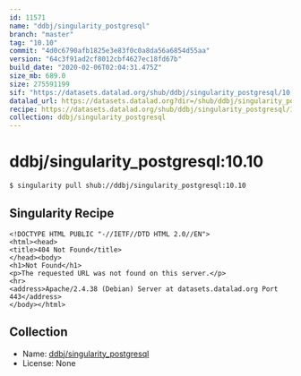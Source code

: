 ```yaml
---
id: 11571
name: "ddbj/singularity_postgresql"
branch: "master"
tag: "10.10"
commit: "4d0c6790afb1825e3e83f0c0a8da56a6854d55aa"
version: "64c3f91ad2cf8012cbf4627ec18fd67b"
build_date: "2020-02-06T02:04:31.475Z"
size_mb: 689.0
size: 275591199
sif: "https://datasets.datalad.org/shub/ddbj/singularity_postgresql/10.10/2020-02-06-4d0c6790-64c3f91a/64c3f91ad2cf8012cbf4627ec18fd67b.sif"
datalad_url: https://datasets.datalad.org?dir=/shub/ddbj/singularity_postgresql/10.10/2020-02-06-4d0c6790-64c3f91a/
recipe: https://datasets.datalad.org/shub/ddbj/singularity_postgresql/10.10/2020-02-06-4d0c6790-64c3f91a/Singularity
collection: ddbj/singularity_postgresql
---
```


# ddbj/singularity_postgresql:10.10

```bash
$ singularity pull shub://ddbj/singularity_postgresql:10.10
```

## Singularity Recipe

```singularity
<!DOCTYPE HTML PUBLIC "-//IETF//DTD HTML 2.0//EN">
<html><head>
<title>404 Not Found</title>
</head><body>
<h1>Not Found</h1>
<p>The requested URL was not found on this server.</p>
<hr>
<address>Apache/2.4.38 (Debian) Server at datasets.datalad.org Port 443</address>
</body></html>
```

## Collection

 - Name: [ddbj/singularity_postgresql](https://github.com/ddbj/singularity_postgresql)
 - License: None

